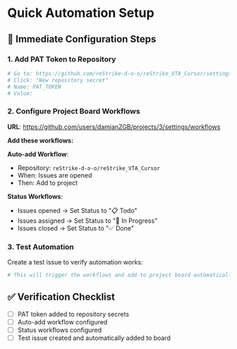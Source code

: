 # Quick Automation Setup

## 🚀 **Immediate Configuration Steps**

### **1. Add PAT Token to Repository**
```bash
# Go to: https://github.com/reStrike-d-o-o/reStrike_VTA_Cursor/settings/secrets/actions
# Click: "New repository secret"
# Name: PAT_TOKEN
# Value: 
```

### **2. Configure Project Board Workflows**
**URL**: https://github.com/users/damjanZGB/projects/3/settings/workflows

**Add these workflows:**

**Auto-add Workflow**:
- Repository: `reStrike-d-o-o/reStrike_VTA_Cursor`
- When: Issues are opened
- Then: Add to project

**Status Workflows**:
- Issues opened → Set Status to "📋 Todo"
- Issues assigned → Set Status to "🔄 In Progress"  
- Issues closed → Set Status to "✅ Done"

### **3. Test Automation**
Create a test issue to verify automation works:
```bash
# This will trigger the workflows and add to project board automatically
```

## ✅ **Verification Checklist**
- [ ] PAT token added to repository secrets
- [ ] Auto-add workflow configured
- [ ] Status workflows configured
- [ ] Test issue created and automatically added to board 